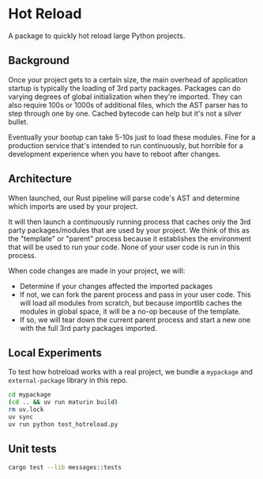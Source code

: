 # Hot Reload

A package to quickly hot reload large Python projects.

## Background

Once your project gets to a certain size, the main overhead of application startup is typically the loading of 3rd party packages. Packages can do
varying degrees of global initialization when they're imported. They can also require 100s or 1000s of additional files, which the AST parser has to
step through one by one. Cached bytecode can help but it's not a silver bullet.

Eventually your bootup can take 5-10s just to load these modules. Fine for a production service that's intended to run continuously, but
horrible for a development experience when you have to reboot after changes.

## Architecture

When launched, our Rust pipeline will parse code's AST and determine which imports are used by your project.

It will then launch a continuously running process that caches only the 3rd party packages/modules that are used by your project. We
think of this as the "template" or "parent" process because it establishes the environment that will be used to run your code. None of your
user code is run in this process.

When code changes are made in your project, we will:

- Determine if your changes affected the imported packages
- If not, we can fork the parent process and pass in your user code. This will load all modules from scratch, but because importlib caches the modules in global space, it will be a no-op because of the template.
- If so, we will tear down the current parent process and start a new one with the full 3rd party packages imported.

## Local Experiments

To test how hotreload works with a real project, we bundle a `mypackage` and `external-package` library in this repo.

```bash
cd mypackage
(cd .. && uv run maturin build)
rm uv.lock
uv sync
uv run python test_hotreload.py
```

## Unit tests

```bash
cargo test --lib messages::tests
```

